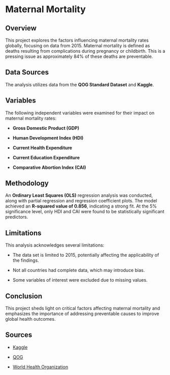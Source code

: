 # Maternal Mortality

## Overview

This project explores the factors influencing maternal mortality rates globally, focusing on data from 2015. Maternal mortality is defined as deaths resulting from complications during pregnancy or childbirth. This is a pressing issue as approximately 84% of these deaths are preventable.

## Data Sources

The analysis utilizes data from the **QOG Standard Dataset** and **Kaggle**.

## Variables

The following independent variables were examined for their impact on maternal mortality rates:

-   **Gross Domestic Product (GDP)**

-   **Human Development Index (HDI)**

-   **Current Health Expenditure**

-   **Current Education Expenditure**

-   **Comparative Abortion Index (CAI)**

## Methodology

An **Ordinary Least Squares (OLS)** regression analysis was conducted, along with partial regression and regression coefficient plots. The model achieved an **R-squared value of 0.856**, indicating a strong fit. At the 5% significance level, only HDI and CAI were found to be statistically significant predictors.

## Limitations

This analysis acknowledges several limitations:

-   The data set is limited to 2015, potentially affecting the applicability of the findings.

-   Not all countries had complete data, which may introduce bias.

-   Some variables of interest were excluded due to missing values.

## Conclusion

This project sheds light on critical factors affecting maternal mortality and emphasizes the importance of addressing preventable causes to improve global health outcomes.

## Sources

-   [Kaggle](https://www.kaggle.com/datasets/iamsouravbanerjee/maternal-mortality-dataset)

-   [QOG](https://www.qogdata.pol.gu.se/data/codebook_std_jan24.pdf)

-   [World Health Organization](https://www.who.int/news-room/fact-sheets/detail/maternal-mortality)
